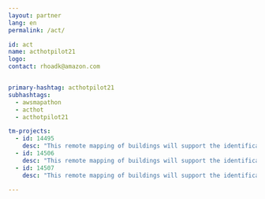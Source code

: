 ```yaml
---
layout: partner
lang: en
permalink: /act/

id: act
name: acthotpilot21
logo: 
contact: rhoadk@amazon.com


primary-hashtag: acthotpilot21
subhashtags:
  - awsmapathon
  - acthot
  - acthotpilot21

tm-projects:
  - id: 14495
    desc: "This remote mapping of buildings will support the identification and characterization of settlements, as well as the implementation of planned activities and largely the generation of data for humanitarian activities."
  - id: 14506
    desc: "This remote mapping of buildings will support the identification and characterization of settlements, as well as the implementation of planned activities and largely the generation of data for humanitarian activities."
  - id: 14507
    desc: "This remote mapping of buildings will support the identification and characterization of settlements, as well as the implementation of planned activities and largely the generation of data for humanitarian activities."
    
---
```

